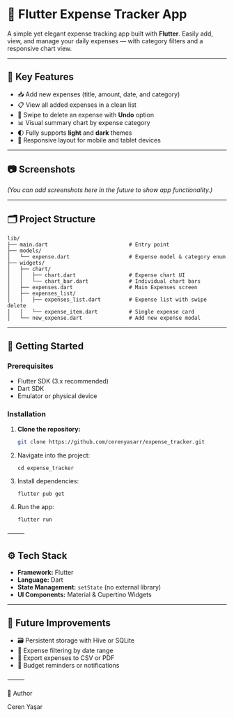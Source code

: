 # 💸 Flutter Expense Tracker App

A simple yet elegant expense tracking app built with **Flutter**. Easily add, view, and manage your daily expenses — with category filters and a responsive chart view.

---

## 🧩 Key Features

- 📥 Add new expenses (title, amount, date, and category)
- 📋 View all added expenses in a clean list
- 🧽 Swipe to delete an expense with **Undo** option
- 📊 Visual summary chart by expense category
- 🌓 Fully supports **light** and **dark** themes
- 📱 Responsive layout for mobile and tablet devices

---

## 📷 Screenshots

*(You can add screenshots here in the future to show app functionality.)*

---

## 🗂️ Project Structure

```plaintext
lib/
├── main.dart                          # Entry point
├── models/
│   └── expense.dart                   # Expense model & category enum
├── widgets/
│   ├── chart/
│   │   ├── chart.dart                 # Expense chart UI
│   │   └── chart_bar.dart             # Individual chart bars
│   ├── expenses.dart                  # Main Expenses screen
│   ├── expenses_list/
│   │   ├── expenses_list.dart         # Expense list with swipe delete
│   │   └── expense_item.dart          # Single expense card
│   └── new_expense.dart               # Add new expense modal 
```

---

## 🚀 Getting Started

### Prerequisites

- Flutter SDK (3.x recommended)  
- Dart SDK  
- Emulator or physical device

### Installation

1. **Clone the repository:**
   ```bash
   git clone https://github.com/cerenyasarr/expense_tracker.git

2.	Navigate into the project:
   
        cd expense_tracker

3.	Install dependencies:

        flutter pub get

4.	Run the app:

        flutter run

 ⸻


## ⚙️ Tech Stack

- **Framework:** Flutter  
- **Language:** Dart  
- **State Management:** `setState` (no external library)  
- **UI Components:** Material & Cupertino Widgets  

---

## 🔮 Future Improvements

- 🗃 Persistent storage with Hive or SQLite  
- 🔎 Expense filtering by date range  
- 📄 Export expenses to CSV or PDF  
- 🔔 Budget reminders or notifications  

⸻

👤 Author

Ceren Yaşar
